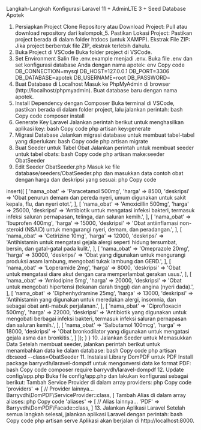 Langkah-Langkah Konfigurasi Laravel 11 + AdminLTE 3 + Seed Database Apotek
1. Persiapkan Project
Clone Repository atau Download Project:
Pull atau download repository dari kelompok_5.
Pastikan Lokasi Project:
Pastikan project berada di dalam folder htdocs (untuk XAMPP).
Ekstrak File ZIP:
Jika project berbentuk file ZIP, ekstrak terlebih dahulu.
2. Buka Project di VSCode
Buka folder project di VSCode.
3. Set Environment
Salin file .env.example menjadi .env.
Buka file .env dan set konfigurasi database Anda dengan nama apotek:
env
Copy code
DB_CONNECTION=mysql
DB_HOST=127.0.0.1
DB_PORT=3306
DB_DATABASE=apotek
DB_USERNAME=root
DB_PASSWORD=
4. Buat Database di Localhost
Masuk ke PhpMyAdmin di browser (http://localhost/phpmyadmin).
Buat database baru dengan nama apotek.
5. Install Dependency dengan Composer
Buka terminal di VSCode, pastikan berada di dalam folder project, lalu jalankan perintah:
bash
Copy code
composer install
6. Generate Key Laravel
Jalankan perintah berikut untuk menghasilkan aplikasi key:
bash
Copy code
php artisan key:generate
7. Migrasi Database
Jalankan migrasi database untuk membuat tabel-tabel yang diperlukan:
bash
Copy code
php artisan migrate
8. Buat Seeder untuk Tabel Obat
Jalankan perintah untuk membuat seeder untuk tabel obats:
bash
Copy code
php artisan make:seeder ObatSeeder
9. Edit Seeder ObatSeeder.php
Masuk ke file database/seeders/ObatSeeder.php dan masukkan data contoh obat dengan harga dan deskripsi yang sesuai:
php
Copy code
<?php

namespace Database\Seeders;

use Illuminate\Database\Seeder;
use Illuminate\Support\Facades\DB;

class ObatSeeder extends Seeder
{
    public function run()
    {
        DB::table('obats')->insert([
            [
                'nama_obat' => 'Paracetamol 500mg',
                'harga' => 8500,
                'deskripsi' => 'Obat penurun demam dan pereda nyeri, umum digunakan untuk sakit kepala, flu, dan nyeri otot.',
            ],
            [
                'nama_obat' => 'Amoxicillin 500mg',
                'harga' => 25000,
                'deskripsi' => 'Antibiotik untuk mengatasi infeksi bakteri, termasuk infeksi saluran pernapasan, telinga, dan saluran kemih.',
            ],
            [
                'nama_obat' => 'Ibuprofen 400mg',
                'harga' => 15000,
                'deskripsi' => 'Obat antiinflamasi non-steroid (NSAID) untuk mengurangi nyeri, demam, dan peradangan.',
            ],
            [
                'nama_obat' => 'Cetirizine 10mg',
                'harga' => 12000,
                'deskripsi' => 'Antihistamin untuk mengatasi gejala alergi seperti hidung tersumbat, bersin, dan gatal-gatal pada kulit.',
            ],
            [
                'nama_obat' => 'Omeprazole 20mg',
                'harga' => 30000,
                'deskripsi' => 'Obat yang digunakan untuk mengurangi produksi asam lambung, mengobati tukak lambung dan GERD.',
            ],
            [
                'nama_obat' => 'Loperamide 2mg',
                'harga' => 8000,
                'deskripsi' => 'Obat untuk mengatasi diare akut dengan cara memperlambat gerakan usus.',
            ],
            [
                'nama_obat' => 'Amlodipine 5mg',
                'harga' => 20000,
                'deskripsi' => 'Obat untuk mengobati hipertensi (tekanan darah tinggi) dan angina (nyeri dada).',
            ],
            [
                'nama_obat' => 'Diphenhydramine 25mg',
                'harga' => 13000,
                'deskripsi' => 'Antihistamin yang digunakan untuk meredakan alergi, insomnia, dan sebagai obat anti-mabuk perjalanan.',
            ],
            [
                'nama_obat' => 'Ciprofloxacin 500mg',
                'harga' => 22000,
                'deskripsi' => 'Antibiotik yang digunakan untuk mengobati berbagai infeksi bakteri, termasuk infeksi saluran pernapasan dan saluran kemih.',
            ],
            [
                'nama_obat' => 'Salbutamol 100mcg',
                'harga' => 18000,
                'deskripsi' => 'Obat bronkodilator yang digunakan untuk mengatasi gejala asma dan bronkitis.',
            ]
        ]);
    }
}
10. Jalankan Seeder untuk Memasukkan Data
Setelah membuat seeder, jalankan perintah berikut untuk menambahkan data ke dalam database:
bash
Copy code
php artisan db:seed --class=ObatSeeder
11. Instalasi Library DomPDF untuk PDF
Install package barryvdh/laravel-dompdf untuk mengonversi data ke format PDF:
bash
Copy code
composer require barryvdh/laravel-dompdf
12. Update config/app.php
Buka file config/app.php dan lakukan konfigurasi sebagai berikut:
Tambah Service Provider di dalam array providers:
php
Copy code
'providers' => [
    // Provider lainnya...
    Barryvdh\DomPDF\ServiceProvider::class,
]
Tambah Alias di dalam array aliases:
php
Copy code
'aliases' => [
    // Alias lainnya...
    'PDF' => Barryvdh\DomPDF\Facade::class,
]
13. Jalankan Aplikasi Laravel
Setelah semua langkah selesai, jalankan aplikasi Laravel dengan perintah:
bash
Copy code
php artisan serve
Aplikasi akan berjalan di http://localhost:8000.

